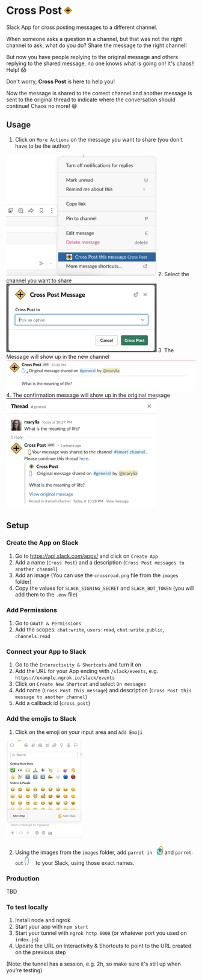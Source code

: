 # Cross Post <img src="images/crossroad.png" width="20"/>

Slack App for cross posting messages to a different channel.

When someone asks a question in a channel, but that was not the right channel to ask, 
what do you do? Share the message to the right channel!  

But now you have people replying to the original message and others replying to the 
shared message, no one knows what is going on! It's chaos!! Help! :scream:

Don't worry, **Cross Post** is here to help you!

Now the message is shared to the correct channel and another message is sent to 
the original thread to indicate where the conversation should continue! Chaos no more!
:smile:

## Usage
1. Click on `More Actions` on the message you want to share (you don't have to be the author)  
<img src="images/select-action.png" width="400"/>
2. Select the channel you want to share    
<img src="images/share-message.png" width="400"/>
3. The Message will show up in the new channel  
<img src="images/shared-message.png" width="600"/>
4. The confirmation message will show up in the original message  
<img src="images/confirmation-message.png" width="400"/>

## Setup
### Create the App on Slack
1. Go to https://api.slack.com/apps/ and click on `Create App`  
2. Add a name (`Cross Post`) and a description (`Cross Post messages to another channel`)   
3. Add an image (You can use the `crossroad.png` file from the `images` folder)  
4. Copy the values for `SLACK_SIGNING_SECRET` and `SLACK_BOT_TOKEN` (you will add them to the `.env` file)

### Add Permissions
1. Go to `OAuth & Permissions`
2. Add the scopes: `chat:write`, `users:read`, `chat:write.public`, `channels:read`

### Connect your App to Slack
1. Go to the `Interactivity & Shortcuts` and turn it on
2. Add the URL for your App ending with `/slack/events`, e.g. `https://example.ngrok.io/slack/events`
3. Click on `Create New Shortcut` and select `On messages`
4. Add name (`Cross Post this message`) and description (`Cross Post this message to another channel`) 
5. Add a callback id (`cross_post`)

### Add the emojis to Slack
1. Click on the emoji on your input area and `Add Emoji`  
<img src="images/add-emoji.png" width="200"/>

2. Using the images from the `images` folder, add `parrot-in` <img src="images/parrot-in.gif" width="25"/> and `parrot-out` <img src="images/parrot-out.gif" width="25"/> to your Slack, using those exact names.  

### Production
TBD

### To test locally
1. Install node and ngrok
2. Start your app with `npm start`
3. Start your tunnel with `ngrok http 6000` (or whatever port you used on `index.js`)
4. Update the URL on Interactivity & Shortcuts to point to the URL created on the previous step

(Note: the tunnel has a session, e.g. 2h, so make sure it's still up when you're testing)
